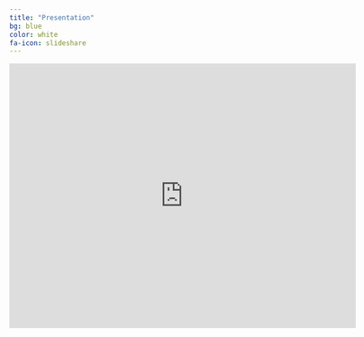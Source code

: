 ```yaml
---
title: "Presentation"
bg: blue
color: white
fa-icon: slideshare
---
```


<center>
<iframe src="https://www.slideshare.net/xavigiro/slideshelf" width="615px" height="470px" frameborder="0" marginwidth="0" marginheight="0" scrolling="no" style="border:none;" allowfullscreen webkitallowfullscreen mozallowfullscreen></iframe>
</center>
